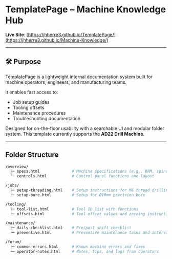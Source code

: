 # TemplatePage – Machine Knowledge Hub

**Live Site**: [https://jhherre3.github.io/TemplatePage/](https://jhherre3.github.io/Machine-Knowledge/)

---

## 🛠 Purpose

TemplatePage is a lightweight internal documentation system built for machine operators, engineers, and manufacturing teams.

It enables fast access to:
- Job setup guides
- Tooling offsets
- Maintenance procedures
- Troubleshooting documentation

Designed for on-the-floor usability with a searchable UI and modular folder system. This template currently supports the **AD22 Drill Machine**.

---

## Folder Structure

```bash
/overview/
  ├─ specs.html              # Machine specifications (e.g., RPM, spindle type)
  └─ controls.html           # Control panel functions and layout

/jobs/
  ├─ setup-threading.html    # Setup instructions for M6 thread drilling
  └─ setup-bore.html         # Setup for Ø10mm precision bore

/tooling/
  ├─ tool-list.html          # Tool ID list with functions
  └─ offsets.html            # Tool offset values and zeroing instructions

/maintenance/
  ├─ daily-checklist.html    # Pre/post shift checklist
  └─ preventive.html         # Preventive maintenance tasks and intervals

/forum/
  ├─ common-errors.html      # Known machine errors and fixes
  └─ operator-notes.html     # Notes, tips, and logs from operators
